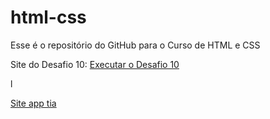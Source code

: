 # html-css
 Esse é o repositório do GitHub para o Curso de HTML e CSS

Site do Desafio 10: <a href="https://brunocarmos2004.github.io/html-css/Desafios/Desafio10.html" _target="_blank">Executar o Desafio 10</a>

l

<a href="https://brunocarmos2004.github.io/html-css/Site-Prototipo-Para-App-Hospitais/Pagina-Login.html" _target="_blank">Site app tia</a>